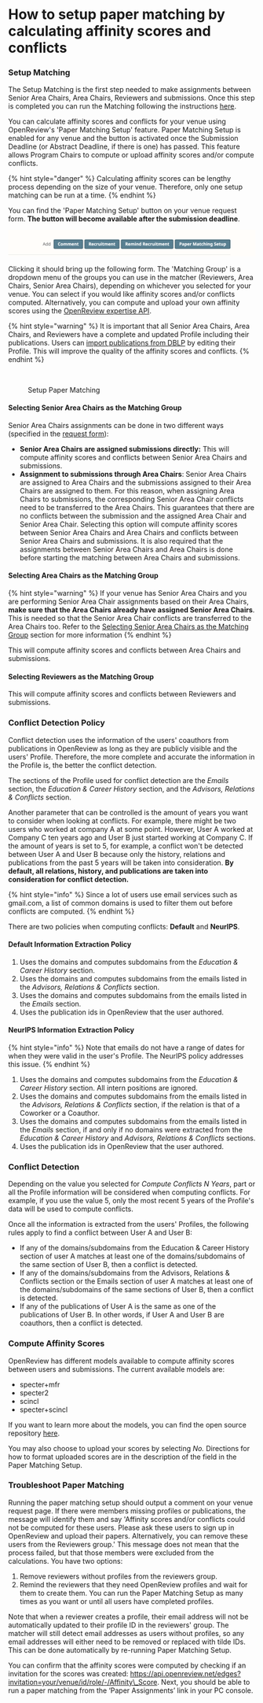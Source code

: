 # How to setup paper matching by calculating affinity scores and conflicts

### Setup Matching

The Setup Matching is the first step needed to make assignments between Senior Area Chairs, Area Chairs, Reviewers and submissions. Once this step is completed you can run the Matching following the instructions [here](how-to-run-a-paper-matching.md).

You can calculate affinity scores and conflicts for your venue using OpenReview's 'Paper Matching Setup' feature. Paper Matching Setup is enabled for any venue and the button is activated once the Submission Deadline (or Abstract Deadline, if there is one) has passed. This feature allows Program Chairs to compute or upload affinity scores and/or compute conflicts.

{% hint style="danger" %}
Calculating affinity scores can be lengthy process depending on the size of your venue. Therefore, only one setup matching can be run at a time.
{% endhint %}

You can find the 'Paper Matching Setup' button on your venue request form. **The button will become available after the submission deadline**.

![](<../../../.gitbook/assets/image (4) (1) (2).png>)

Clicking it should bring up the following form. The 'Matching Group' is a dropdown menu of the groups you can use in the matcher (Reviewers, Area Chairs, Senior Area Chairs), depending on whichever you selected for your venue. You can select if you would like affinity scores and/or conflicts computed. Alternatively, you can compute and upload your own affinity scores using the [OpenReview expertise API](https://github.com/openreview/openreview-expertise).

{% hint style="warning" %}
It is important that all Senior Area Chairs, Area Chairs, and Reviewers have a complete and updated Profile including their publications. Users can [import publications from DBLP](../../../getting-started/creating-an-openreview-profile/importing-papers-from-dblp.md) by editing their Profile. This will improve the quality of the affinity scores and conflicts.
{% endhint %}

<figure><img src="../../../.gitbook/assets/image (16).png" alt=""><figcaption><p>Setup Paper Matching</p></figcaption></figure>

#### Selecting Senior Area Chairs as the Matching Group

Senior Area Chairs assignments can be done in two different ways (specified in the [request form](../../../getting-started/hosting-a-venue-on-openreview/navigating-your-venue-pages.md)):

* **Senior Area Chairs are assigned submissions directly:** This will compute affinity scores and conflicts between Senior Area Chairs and submissions.
* **Assignment to submissions through Area Chairs**: Senior Area Chairs are assigned to Area Chairs and the submissions assigned to their Area Chairs are assigned to them. For this reason, when assigning Area Chairs to submissions, the corresponding Senior Area Chair conflicts need to be transferred to the Area Chairs. This guarantees that there are no conflicts between the submission and the assigned Area Chair and Senior Area Chair. Selecting this option will compute affinity scores between Senior Area Chairs and Area Chairs and conflicts between Senior Area Chairs and submissions. It is also required that the assignments between Senior Area Chairs and Area Chairs is done before starting the matching between Area Chairs and submissions.

#### Selecting Area Chairs as the Matching Group

{% hint style="warning" %}
If your venue has Senior Area Chairs and you are performing Senior Area Chair assignments based on their Area Chairs, **make sure that the Area Chairs already have assigned Senior Area Chairs**. This is needed so that the Senior Area Chair conflicts are transferred to the Area Chairs too. Refer to the [Selecting Senior Area Chairs as the Matching Group](how-to-setup-paper-matching-by-calculating-affinity-scores-and-conflicts.md#selecting-senior-area-chairs-as-the-matching-group) section for more information
{% endhint %}

This will compute affinity scores and conflicts between Area Chairs and submissions.

#### Selecting Reviewers as the Matching Group

This will compute affinity scores and conflicts between Reviewers and submissions.

### Conflict Detection Policy

Conflict detection uses the information of the users' coauthors from publications in OpenReview as long as they are publicly visible and the users' Profile. Therefore, the more complete and accurate the information in the Profile is, the better the conflict detection.

The sections of the Profile used for conflict detection are the _Emails_ section, the _Education & Career History_ section, and the _Advisors, Relations & Conflicts_ section.

Another parameter that can be controlled is the amount of years you want to consider when looking at conflicts. For example, there might be two users who worked at company A at some point. However, User A worked at Company C ten years ago and User B just started working at Company C. If the amount of years is set to 5, for example, a conflict won't be detected between User A and User B because only the history, relations and publications from the past 5 years will be taken into consideration. **By default, all relations, history, and publications are taken into consideration for conflict detection.**

{% hint style="info" %}
Since a lot of users use email services such as gmail.com, a list of common domains is used to filter them out before conflicts are computed.
{% endhint %}

There are two policies when computing conflicts: **Default** and **NeurIPS**.

#### Default Information Extraction Policy

1. Uses the domains and computes subdomains from the _Education & Career History_ section.
2. Uses the domains and computes subdomains from the emails listed in the _Advisors, Relations & Conflicts_ section.
3. Uses the domains and computes subdomains from the emails listed in the _Emails_ section.
4. Uses the publication ids in OpenReview that the user authored.

#### NeurIPS Information Extraction Policy

{% hint style="info" %}
Note that emails do not have a range of dates for when they were valid in the user's Profile. The NeurIPS policy addresses this issue.
{% endhint %}

1. Uses the domains and computes subdomains from the _Education & Career History_ section. All intern positions are ignored.
2. Uses the domains and computes subdomains from the emails listed in the _Advisors, Relations & Conflicts_ section, if the relation is that of a Coworker or a Coauthor.
3. Uses the domains and computes subdomains from the emails listed in the _Emails_ section, if and only if no domains were extracted from the _Education & Career History_ and _Advisors, Relations & Conflicts_ sections.
4. Uses the publication ids in OpenReview that the user authored.

### Conflict Detection

Depending on the value you selected for _Compute Conflicts N Years_, part or all the Profile information will be considered when computing conflicts. For example, if you use the value 5, only the most recent 5 years of the Profile's data will be used to compute conflicts.

Once all the information is extracted from the users' Profiles, the following rules apply to find a conflict between User A and User B:

* If any of the domains/subdomains from the Education & Career History section of user A matches at least one of the domains/subdomains of the same section of User B, then a conflict is detected.
* If any of the domains/subdomains from the Advisors, Relations & Conflicts section or the Emails section of user A matches at least one of the domains/subdomains of the same sections of User B, then a conflict is detected.
* If any of the publications of User A is the same as one of the publications of User B. In other words, if User A and User B are coauthors, then a conflict is detected.

### Compute Affinity Scores

OpenReview has different models available to compute affinity scores between users and submissions.  The current available models are:

* specter+mfr
* specter2
* scincl
* specter+scincl

If you want to learn more about the models, you can find the open source repository [here](https://github.com/openreview/openreview-expertise).

You may also choose to upload your scores by selecting _No._ Directions for how to format uploaded scores are in the description of the field in the Paper Matching Setup.&#x20;

### Troubleshoot Paper Matching

Running the paper matching setup should output a comment on your venue request page. If there were members missing profiles or publications, the message will identify them and say 'Affinity scores and/or conflicts could not be computed for these users. Please ask these users to sign up in OpenReview and upload their papers. Alternatively, you can remove these users from the Reviewers group.' This message does not mean that the process failed, but that those members were excluded from the calculations. You have two options:&#x20;

1. Remove reviewers without profiles from the reviewers group.&#x20;
2. Remind the reviewers that they need OpenReview profiles and wait for them to create them. You can run the Paper Matching Setup as many times as you want or until all users have completed profiles.&#x20;

Note that when a reviewer creates a profile, their email address will not be automatically updated to their profile ID in the reviewers' group. The matcher will still detect email addresses as users without profiles, so any email addresses will either need to be removed or replaced with tilde IDs. This can be done automatically by re-running Paper Matching Setup.

You can confirm that the affinity scores were computed by checking if an invitation for the scores was created: https://api.openreview.net/edges?invitation=your/venue/id/role/-/Affinity\_Score. Next, you should be able to run a paper matching from the ‘Paper Assignments’ link in your PC console.
